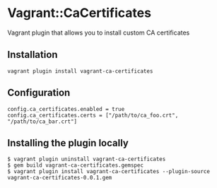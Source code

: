 # Vagrant::CaCertificates

Vagrant plugin that allows you to install custom CA certificates

## Installation

    vagrant plugin install vagrant-ca-certificates

## Configuration

    config.ca_certificates.enabled = true
    config.ca_certificates.certs = ["/path/to/ca_foo.crt", "/path/to/ca_bar.crt"]

## Installing the plugin locally

    $ vagrant plugin uninstall vagrant-ca-certificates
    $ gem build vagrant-ca-certificates.gemspec
    $ vagrant plugin install vagrant-ca-certificates --plugin-source vagrant-ca-certificates-0.0.1.gem
